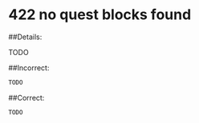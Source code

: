 # 422 no quest blocks found

##Details:

TODO

##Incorrect:

```markdown
TODO
```

##Correct:

```markdown
TODO
```